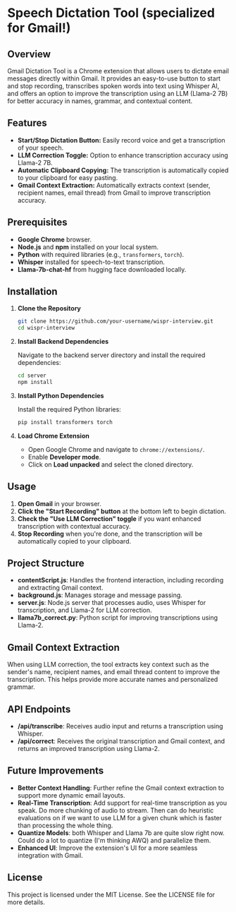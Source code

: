 # Speech Dictation Tool (specialized for Gmail!)

## Overview

Gmail Dictation Tool is a Chrome extension that allows users to dictate email messages directly within Gmail. It provides an easy-to-use button to start and stop recording, transcribes spoken words into text using Whisper AI, and offers an option to improve the transcription using an LLM (Llama-2 7B) for better accuracy in names, grammar, and contextual content.

## Features

- **Start/Stop Dictation Button:** Easily record voice and get a transcription of your speech.
- **LLM Correction Toggle:** Option to enhance transcription accuracy using Llama-2 7B.
- **Automatic Clipboard Copying:** The transcription is automatically copied to your clipboard for easy pasting.
- **Gmail Context Extraction:** Automatically extracts context (sender, recipient names, email thread) from Gmail to improve transcription accuracy.

## Prerequisites

- **Google Chrome** browser.
- **Node.js** and **npm** installed on your local system.
- **Python** with required libraries (e.g., `transformers`, `torch`).
- **Whisper** installed for speech-to-text transcription.
- **Llama-7b-chat-hf** from hugging face downloaded locally.

## Installation

1. **Clone the Repository**

   ```bash
   git clone https://github.com/your-username/wispr-interview.git
   cd wispr-interview
   ```

2. **Install Backend Dependencies**

   Navigate to the backend server directory and install the required dependencies:

   ```bash
   cd server
   npm install
   ```

3. **Install Python Dependencies**

   Install the required Python libraries:

   ```bash
   pip install transformers torch
   ```

4. **Load Chrome Extension**

   - Open Google Chrome and navigate to `chrome://extensions/`.
   - Enable **Developer mode**.
   - Click on **Load unpacked** and select the cloned directory.

## Usage

1. **Open Gmail** in your browser.
2. **Click the "Start Recording" button** at the bottom left to begin dictation.
3. **Check the "Use LLM Correction" toggle** if you want enhanced transcription with contextual accuracy.
4. **Stop Recording** when you're done, and the transcription will be automatically copied to your clipboard.

## Project Structure

- **contentScript.js**: Handles the frontend interaction, including recording and extracting Gmail context.
- **background.js**: Manages storage and message passing.
- **server.js**: Node.js server that processes audio, uses Whisper for transcription, and Llama-2 for LLM correction.
- **llama7b_correct.py**: Python script for improving transcriptions using Llama-2.

## Gmail Context Extraction

When using LLM correction, the tool extracts key context such as the sender's name, recipient names, and email thread content to improve the transcription. This helps provide more accurate names and personalized grammar.

## API Endpoints

- **/api/transcribe**: Receives audio input and returns a transcription using Whisper.
- **/api/correct**: Receives the original transcription and Gmail context, and returns an improved transcription using Llama-2.

## Future Improvements

- **Better Context Handling**: Further refine the Gmail context extraction to support more dynamic email layouts.
- **Real-Time Transcription**: Add support for real-time transcription as you speak. Do more chunking of audio to stream. Then can do heuristic evaluations on if we want to use LLM for a given chunk which is faster than processing the whole thing.
- **Quantize Models**: both Whisper and Llama 7b are quite slow right now. Could do a lot to quantize (I'm thinking AWQ) and parallelize them.
- **Enhanced UI**: Improve the extension's UI for a more seamless integration with Gmail.

## License

This project is licensed under the MIT License. See the LICENSE file for more details.

